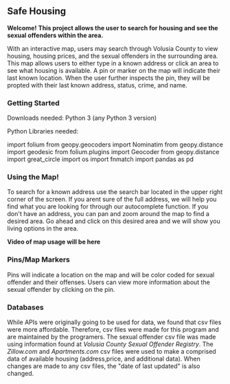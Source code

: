 
<h2>Safe Housing </h2>

**Welcome!**
**This project allows the user to search for housing and see the sexual offenders within the area.**

With an interactive map, users may search through Volusia County to view housing, housing prices, and the sexual offenders in the 
surrounding area. 
This map allows users to either type in a known address or click an area to see what housing is available.
A pin or marker on the map will indicate their last known location. When the user further inspects the pin, they will be propted with 
their last known address, status, crime, and name. 



<h3>Getting Started</h3>
Downloads needed: 
Python 3 (any Python 3 version)

Python Libraries needed: 

import folium
from geopy.geocoders import Nominatim
from geopy.distance import geodesic
from folium.plugins import Geocoder
from geopy.distance import great_circle
import os
import fnmatch
import pandas as pd

<h3>Using the Map!</h3>
To search for a known address use the search bar located in the upper right corner of the screen.  If you arent sure of the full address, 
we will help you find what you are looking for through our autocomplete function.  
If you don't have an address, you can pan and zoom around the map to find a desired area.  Go ahead and click on this desired area and we 
will show you living options in the area.  

**Video of map usage will be here**
<h3>Pins/Map Markers</h3>
Pins will indicate a location on the map and will be color coded for sexual offender and their offenses.   
Users can view more information about the sexual offender by clicking on the pin.  

<h3>Databases</h3>
While APIs were originally going to be used for data, we found that csv files were more affordable. 
Therefore, csv files were made for this program and are maintained by the programers.  
The sexual offender csv file was made using information found at <em>Volusia County Sexual Offender Registry</em>.   
The <em>Zillow.com</em> and <em>Apartments.com</em> csv files were used to make a comprised data of available housing (address,price, and additional data).  
When changes are made to any csv files, the "date of last updated" is also changed.  















